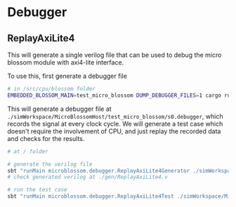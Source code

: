 # Debugger

## ReplayAxiLite4

This will generate a single verilog file that can be used to debug the micro blossom module with axi4-lite interface.

To use this, first generate a debugger file

```sh
# in /src/cpu/blossom folder
EMBEDDED_BLOSSOM_MAIN=test_micro_blossom DUMP_DEBUGGER_FILES=1 cargo run --release --bin embedded_simulator -- ../../../resources/graphs/example_code_capacity_d3.json
```

This will generate a debugger file at `./simWorkspace/MicroBlossomHost/test_micro_blossom/s0.debugger`, which records the signal at every clock cycle.
We will generate a test case which doesn't require the involvement of CPU, and just replay the recorded data and checks for the results.

```sh
# at / folder

# generate the verilog file
sbt "runMain microblossom.debugger.ReplayAxiLite4Generator ./simWorkspace/MicroBlossomHost/test_micro_blossom/s0.debugger --graph ./resources/graphs/example_code_capacity_d3.json"
# check generated verilog at ./gen/ReplayAxiLite4.v

# run the test case
sbt "runMain microblossom.debugger.ReplayAxiLite4Test ./simWorkspace/MicroBlossomHost/test_micro_blossom/s0.debugger --graph ./resources/graphs/example_code_capacity_d3.json"
```
